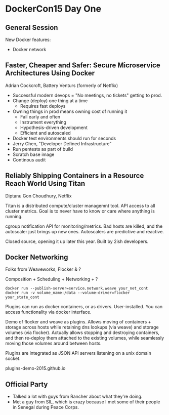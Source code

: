 # DockerCon15 Day One

## General Session

New Docker features:

* Docker network

## Faster, Cheaper and Safer: Secure Microservice Architectures Using Docker

Adrian Cockcroft, Battery Venturs (formerly of Netflix)

* Successful modern devops = "No meetings, no tickets" getting to prod.
* Change (deploy) one thing at a time
	* Requires fast deploys
* Owning things in prod means owning cost of running it
	* Fail early and often
	* Instrument everything
	* Hypothesis-driven development
	* Efficient and autoscaled
* Docker test environments should run for seconds
* Jerry Chen, "Developer Defined Infrastructure"
* Run pentests as part of build
* Scratch base image
* Continous audit

## Reliably Shipping Containers in a Resource Reach World Using Titan

Diptanu Gon Choudhury, Netflix

Titan is a distributed compute/cluster managemnt tool. API access to all
cluster metrics. Goal is to never have to know or care where anything is
running.

cgroup notification API for monitoring/metrics. Bad hosts are killed, and
the autoscaler just brings up new ones. Autoscalers are predictive and
reactive.

Closed source, opening it up later this year. Built by 2ish developers.

## Docker Networking

Folks from Weaveworks, Flocker & ?

Composition + Scheduling + Networking + ?

```
docker run --publish-server=service.network.weave your_net_cont
docker run -v volume_name:/data --volume-driver=flocker your_state_cont
```

Plugins can run as docker containers, or as drivers. User-installed.
You can access functionality via docker interface.

Demo of flocker and weave as plugins. Allows moving of containers + storage
across hosts while retaining dns lookups (via weave) and storage volumes
(via flocker). Actually allows stopping and destroying containers, and
then re-deploy them attached to the existing volumes, while seamlessly
moving those volumes around between hosts.

Plugins are integrated as JSON API servers listening on a unix
domain socket.

plugins-demo-2015.github.io

## Official Party

* Talked a lot with guys from Rancher about what they're doing.
* Met a guy from SIL, which is crazy because I met some of their
people in Senegal during Peace Corps.

